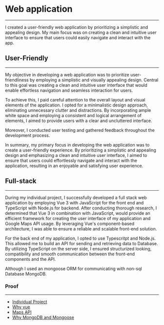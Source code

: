 # Web application
***

I created a user-friendly web application by prioritizing a simplistic and appealing design. My main focus was on creating a clean and intuitive user interface to ensure that users could easily navigate and interact with the app.

## User-Friendly
***
My objective in developing a web application was to prioritize user-friendliness by employing a simplistic and visually appealing design. Central to this goal was creating a clean and intuitive user interface that would enable effortless navigation and seamless interaction for users.

To achieve this, I paid careful attention to the overall layout and visual elements of the application. I opted for a minimalistic design approach, eliminating unnecessary clutter and distractions. By incorporating ample white space and employing a consistent and logical arrangement of elements, 
I aimed to provide users with a clear and uncluttered interface.

Moreover, I conducted user testing and gathered feedback throughout the development process.

In summary, my primary focus in developing the web application was to create a user-friendly experience. By prioritizing a simplistic and appealing design and emphasizing a clean and intuitive user interface, I aimed to ensure that users could effortlessly navigate and interact 
with the application, resulting in an enjoyable and satisfying user experience.

## Full-stack
***

During my individual project, I successfully developed a full stack web application by employing Vue 3 with JavaScript for the front end and TypeScript with Node.js for backend. After conducting thorough research, I determined that Vue 3 in combination with JavaScript, would provide an
efficient framework for creating the user interface of my application and Google Maps API usage. By leveraging Vue's component-based architecture, I was able to ensure a reliable and scalable front-end solution.

For the back end of my application, I opted to use Typescritpt and Node.js. This allowed me to build an API for sending and retrieving data to Database. By utilizing TypeScript on the server side, I ensured structurized looking, compatibility and smooth
communication between the front-end components and the API.

Although I used an mongoose ORM for communicating with non-sql Database MongoDB.

### Proof
***

- [Individual Project](https://github.com/Dpils-s)
- [Why vue](https://github.com/Otrigos/Portfolio_S3_ArtjomsF/blob/main/Research/Vue.md)
- [Maps API](https://github.com/Otrigos/Portfolio_S3_ArtjomsF/blob/main/Research/Maps%20API.md) 
- [Why MongoDB and Mongoose](https://github.com/Otrigos/Portfolio_S3_ArtjomsF/blob/main/Research/MongoDB%20and%20Mongoose.md)
